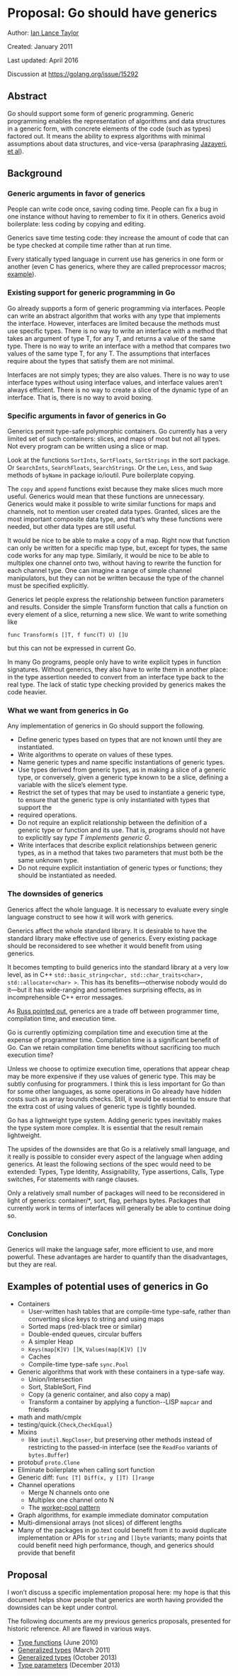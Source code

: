 # Proposal: Go should have generics

Author: [Ian Lance Taylor](iant@golang.org)

Created: January 2011

Last updated: April 2016

Discussion at https://golang.org/issue/15292

## Abstract

Go should support some form of generic programming.
Generic programming enables the representation of algorithms and data
structures in a generic form, with concrete elements of the code
(such as types) factored out.
It means the ability to express algorithms with minimal assumptions
about data structures, and vice-versa
(paraphrasing [Jazayeri, et al](http://www.dagstuhl.de/en/program/calendar/semhp/?semnr=98171)).

## Background

### Generic arguments in favor of generics

People can write code once, saving coding time.
People can fix a bug in one instance without having to remember to fix it
in others.
Generics avoid boilerplate: less coding by copying and editing.

Generics save time testing code: they increase the amount of code
that can be type checked at compile time rather than at run time.

Every statically typed language in current use has generics in one
form or another (even C has generics, where they are called preprocessor macros;
[example](https://gcc.gnu.org/viewcvs/gcc/trunk/gcc/vec.h?revision=165314&view=markup&pathrev=165314)).

### Existing support for generic programming in Go

Go already supports a form of generic programming via interfaces.
People can write an abstract algorithm that works with any type that
implements the interface.
However, interfaces are limited because the methods must use specific types.
There is no way to write an interface with a method that takes an
argument of type T, for any T, and returns a value of the same type.
There is no way to write an interface with a method that compares two
values of the same type T, for any T.
The assumptions that interfaces require about the types that satisfy
them are not minimal.

Interfaces are not simply types; they are also values.
There is no way to use interface types without using interface values,
and interface values aren’t always efficient.
There is no way to create a slice of the dynamic type of an interface.
That is, there is no way to avoid boxing.

### Specific arguments in favor of generics in Go

Generics permit type-safe polymorphic containers.
Go currently has a very limited set of such containers: slices, and
maps of most but not all types.
Not every program can be written using a slice or map.

Look at the functions `SortInts`, `SortFloats`, `SortStrings` in the
sort package.
Or `SearchInts`, `SearchFloats`, `SearchStrings`.
Or the `Len`, `Less`, and `Swap` methods of `byName` in package io/ioutil.
Pure boilerplate copying.

The `copy` and `append` functions exist because they make slices much
more useful.
Generics would mean that these functions are unnecessary.
Generics would make it possible to write similar functions for maps
and channels, not to mention user created data types.
Granted, slices are the most important composite data type, and that’s why
these functions were needed, but other data types are still useful.

It would be nice to be able to make a copy of a map.
Right now that function can only be written for a specific map type,
but, except for types, the same code works for any map type.
Similarly, it would be nice to be able to multiplex one channel onto
two, without having to rewrite the function for each channel type.
One can imagine a range of simple channel manipulators, but they can
not be written because the type of the channel must be specified
explicitly.

Generics let people express the relationship between function parameters
and results.
Consider the simple Transform function that calls a function on every
element of a slice, returning a new slice.
We want to write something like
```
func Transform(s []T, f func(T) U) []U
```
but this can not be expressed in current Go.

In many Go programs, people only have to write explicit types in function
signatures.
Without generics, they also have to write them in another place: in the
type assertion needed to convert from an interface type back to the
real type.
The lack of static type checking provided by generics makes the code
heavier.

### What we want from generics in Go

Any implementation of generics in Go should support the following.

* Define generic types based on types that are not known until they are instantiated.
* Write algorithms to operate on values of these types.
* Name generic types and name specific instantiations of generic types.
* Use types derived from generic types, as in making a slice of a generic type,
  or conversely, given a generic type known to be a slice, defining a variable
  with the slice’s element type.
* Restrict the set of types that may be used to instantiate a generic type, to
  ensure that the generic type is only instantiated with types that support the
* required operations.
* Do not require an explicit relationship between the definition of a generic
  type or function and its use.  That is, programs should not have to
  explicitly say *type T implements generic G*.
* Write interfaces that describe explicit relationships between generic types,
  as in a method that takes two parameters that must both be the same unknown type.
* Do not require explicit instantiation of generic types or functions; they
  should be instantiated as needed.

### The downsides of generics

Generics affect the whole language.
It is necessary to evaluate every single language construct to see how
it will work with generics.

Generics affect the whole standard library.
It is desirable to have the standard library make effective use of generics.
Every existing package should be reconsidered to see whether it would benefit
from using generics.

It becomes tempting to build generics into the standard library at a
very low level, as in C++ `std::basic_string<char, std::char_traits<char>, std::allocator<char> >`.
This has its benefits&mdash;otherwise nobody would do it&mdash;but it has
wide-ranging and sometimes surprising effects, as in incomprehensible
C++ error messages.

As [Russ pointed out](http://research.swtch.com/generic), generics are
a trade off between programmer time, compilation time, and execution
time.

Go is currently optimizing compilation time and execution time at the
expense of programmer time.
Compilation time is a significant benefit of Go.
Can we retain compilation time benefits without sacrificing too much
execution time?

Unless we choose to optimize execution time, operations that appear
cheap may be more expensive if they use values of generic type.
This may be subtly confusing for programmers.
I think this is less important for Go than for some other languages,
as some operations in Go already have hidden costs such as array
bounds checks.
Still, it would be essential to ensure that the extra cost of using
values of generic type is tightly bounded.

Go has a lightweight type system.
Adding generic types inevitably makes the type system more complex.
It is essential that the result remain lightweight.

The upsides of the downsides are that Go is a relatively small
language, and it really is possible to consider every aspect of the
language when adding generics.
At least the following sections of the spec would need to be extended:
Types, Type Identity, Assignability, Type assertions, Calls, Type
switches, For statements with range clauses.

Only a relatively small number of packages will need to be
reconsidered in light of generics: container/*, sort, flag, perhaps
bytes.
Packages that currently work in terms of interfaces will generally be
able to continue doing so.

### Conclusion

Generics will make the language safer, more efficient to use, and more
powerful.
These advantages are harder to quantify than the disadvantages, but
they are real.

## Examples of potential uses of generics in Go

* Containers
  * User-written hash tables that are compile-time type-safe, rather than
    converting slice keys to string and using maps
  * Sorted maps (red-black tree or similar)
  * Double-ended queues, circular buffers
  * A simpler Heap
  * `Keys(map[K]V) []K`, `Values(map[K]V) []V`
  * Caches
  * Compile-time type-safe `sync.Pool`
* Generic algorithms that work with these containers in a type-safe way.
  * Union/Intersection
  * Sort, StableSort, Find
  * Copy (a generic container, and also copy a map)
  * Transform a container by applying a function--LISP `mapcar` and friends
* math and math/cmplx
* testing/quick.{`Check`,`CheckEqual`}
* Mixins
  * like `ioutil.NopCloser`, but preserving other methods instead of
    restricting to the passed-in interface (see the `ReadFoo` variants of
    `bytes.Buffer`)
* protobuf `proto.Clone`
* Eliminate boilerplate when calling sort function
* Generic diff: `func [T] Diff(x, y []T) []range`
* Channel operations
  * Merge N channels onto one
  * Multiplex one channel onto N
  * The [worker-pool pattern](http://play.golang.org/p/b5XRHnxzZF)
* Graph algorithms, for example immediate dominator computation
* Multi-dimensional arrays (not slices) of different lengths
* Many of the packages in go.text could benefit from it to avoid duplicate
  implementation or APIs for `string` and `[]byte` variants; many points that
  could benefit need high performance, though, and generics should provide that
  benefit

## Proposal

I won’t discuss a specific implementation proposal here: my hope is
that this document helps show people that generics are worth having
provided the downsides can be kept under control.

The following documents are my previous generics proposals,
presented for historic reference. All are flawed in various ways.

* [Type functions](15292/2010-06-type-functions.md) (June 2010)
* [Generalized types](15292/2011-03-gen.md) (March 2011)
* [Generalized types](15292/2013-10-gen.md) (October 2013)
* [Type parameters](15292/2013-12-type-params.md) (December 2013)
